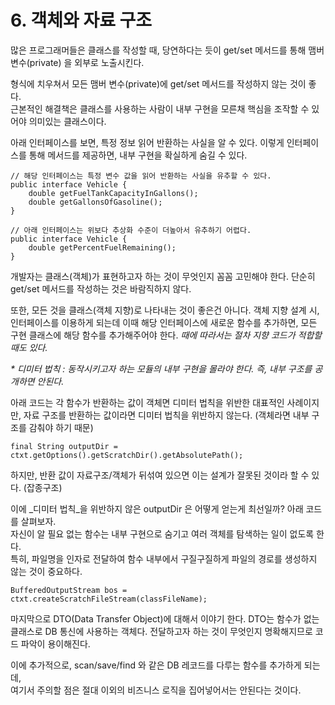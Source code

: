 # 6. 객체와 자료 구조

많은 프로그래머들은 클래스를 작성할 때, 당연하다는 듯이 get/set 메서드를 통해 맴버 변수\(private\) 을 외부로 노출시킨다.

형식에 치우쳐서 모든 맴버 변수\(private\)에 get/set 메서드를 작성하지 않는 것이 좋다.  
근본적인 해결책은 클래스를 사용하는 사람이 내부 구현을 모른채 핵심을 조작할 수 있어야 의미있는 클래스이다.

아래 인터페이스를 보면, 특정 정보 읽어 반환하는 사실을 알 수 있다. 이렇게 인터페이스를 통해 메서드를 제공하면, 내부 구현을 확실하게 숨길 수 있다.

```text
// 해당 인터페이스는 특정 변수 값을 읽어 반환하는 사실을 유추할 수 있다.
public interface Vehicle {
    double getFuelTankCapacityInGallons();
    double getGallonsOfGasoline();
}
   
// 아래 인터페이스는 위보다 추상화 수준이 더높아서 유추하기 어렵다.
public interface Vehicle {
    double getPercentFuelRemaining();
}
```

개발자는 클래스\(객체\)가 표현하고자 하는 것이 무엇인지 꼼꼼 고민해야 한다. 단순히 get/set 메서드를 작성하는 것은 바람직하지 않다.

또한, 모든 것을 클래스\(객체 지향\)로 나타내는 것이 좋은건 아니다. 객체 지향 설계 시, 인터페이스를 이용하게 되는데 이때 해당 인터페이스에 새로운 함수를 추가하면, 모든 구현 클래스에 해당 함수를 추가해주어야 한다. _때에 따라서는 절차 지향 코드가 적합할 때도 있다._

_\* 디미터 법칙 : 동작시키고자 하는 모듈의 내부 구현을 몰라야 한다. 즉, 내부 구조를 공개하면 안된다._

아래 코드는 각 함수가 반환하는 값이 객체면 디미터 법칙을 위반한 대표적인 사례이지만, 자료 구조를 반환하는 값이라면 디미터 법칙을 위반하지 않는다. \(객체라면 내부 구조를 감춰야 하기 때문\)

```text
final String outputDir = ctxt.getOptions().getScratchDir().getAbsolutePath();
```

하지만, 반환 값이 자료구조/객체가 뒤섞여 있으면 이는 설계가 잘못된 것이라 할 수 있다. \(잡종구조\)

이에 _디미터 법칙_을 위반하지 않은 outputDir 은 어떻게 얻는게 최선일까? 아래 코드를 살펴보자.  
자신이 알 필요 없는 함수는 내부 구현으로 숨기고 여러 객체를 탐색하는 일이 없도록 한다.  
특히, 파일명을 인자로 전달하여 함수 내부에서 구질구질하게 파일의 경로를 생성하지 않는 것이 중요하다.

```text
BufferedOutputStream bos = ctxt.createScratchFileStream(classFileName);
```

마지막으로 DTO\(Data Transfer Object\)에 대해서 이야기 한다. DTO는 함수가 없는 클래스로 DB 통신에 사용하는 객체다. 전달하고자 하는 것이 무엇인지 명확해지므로 코드 파악이 용이해진다. 

이에 추가적으로, scan/save/find 와 같은 DB 레코드를 다루는 함수를 추가하게 되는데,  
여기서 주의할 점은 절대 이외의 비즈니스 로직을 집어넣어서는 안된다는 것이다.

